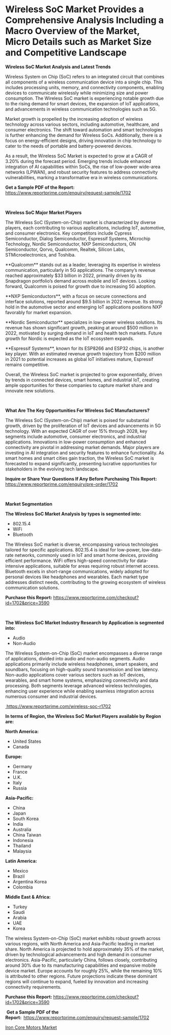 <p><h1>Wireless SoC Market Provides a Comprehensive Analysis Including a Macro Overview of the Market, Micro Details such as Market Size and Competitive Landscape</h1></p><p><strong>Wireless SoC Market Analysis and Latest Trends</strong></p>
<p><p>Wireless System on Chip (SoC) refers to an integrated circuit that combines all components of a wireless communication device into a single chip. This includes processing units, memory, and connectivity components, enabling devices to communicate wirelessly while minimizing size and power consumption. The Wireless SoC market is experiencing notable growth due to the rising demand for smart devices, the expansion of IoT applications, and advancements in wireless communication technologies such as 5G.</p><p>Market growth is propelled by the increasing adoption of wireless technology across various sectors, including automotive, healthcare, and consumer electronics. The shift toward automation and smart technologies is further enhancing the demand for Wireless SoCs. Additionally, there is a focus on energy-efficient designs, driving innovation in chip technology to cater to the needs of portable and battery-powered devices.</p><p>As a result, the Wireless SoC Market is expected to grow at a CAGR of 3.20% during the forecast period. Emerging trends include enhanced integration of AI capabilities within SoCs, the rise of low-power wide-area networks (LPWAN), and robust security features to address connectivity vulnerabilities, marking a transformative era in wireless communications.</p></p>
<p><strong>Get a Sample PDF of the Report:&nbsp;</strong> <a href="https://www.reportprime.com/enquiry/request-sample/1702?utm_campaign=3349&utm_medium=2&utm_source=Github&utm_content=ia&utm_term=18032025&utm_id=wireless-soc">https://www.reportprime.com/enquiry/request-sample/1702</a></p>
<p>&nbsp;</p>
<p><strong>Wireless SoC Major Market Players</strong></p>
<p><p>The Wireless SoC (System-on-Chip) market is characterized by diverse players, each contributing to various applications, including IoT, automotive, and consumer electronics. Key competitors include Cypress Semiconductor, Dialog Semiconductor, Espressif Systems, Microchip Technology, Nordic Semiconductor, NXP Semiconductors, ON Semiconductor, Qorvo, Qualcomm, Realtek, Silicon Labs, STMicroelectronics, and Toshiba.</p><p>**Qualcomm** stands out as a leader, leveraging its expertise in wireless communication, particularly in 5G applications. The company’s revenue reached approximately $33 billion in 2022, primarily driven by its Snapdragon portfolio’s demand across mobile and IoT devices. Looking forward, Qualcomm is poised for growth due to increasing 5G adoption.</p><p>**NXP Semiconductors**, with a focus on secure connections and interface solutions, reported around $9.5 billion in 2022 revenue. Its strong hold in the automotive sector and emerging IoT applications positions NXP favorably for market expansion.</p><p>**Nordic Semiconductor** specializes in low-power wireless solutions. Its revenue has shown significant growth, peaking at around $500 million in 2022, motivated by surging demand in IoT and health tech markets. Future growth for Nordic is expected as the IoT ecosystem expands.</p><p>**Espressif Systems**, known for its ESP8266 and ESP32 chips, is another key player. With an estimated revenue growth trajectory from $200 million in 2021 to potential increases as global IoT initiatives mature, Espressif remains competitive.</p><p>Overall, the Wireless SoC market is projected to grow exponentially, driven by trends in connected devices, smart homes, and industrial IoT, creating ample opportunities for these companies to capture market share and innovate new solutions.</p></p>
<p>&nbsp;</p>
<p><strong>What Are The Key Opportunities For Wireless SoC Manufacturers?</strong></p>
<p><p>The Wireless SoC (System-on-Chip) market is poised for substantial growth, driven by the proliferation of IoT devices and advancements in 5G technology. With an expected CAGR of over 15% through 2028, key segments include automotive, consumer electronics, and industrial applications. Innovations in low-power consumption and enhanced connectivity are pivotal in addressing market demands. Major players are investing in AI integration and security features to enhance functionality. As smart homes and smart cities gain traction, the Wireless SoC market is forecasted to expand significantly, presenting lucrative opportunities for stakeholders in the evolving tech landscape.</p></p>
<p><strong>Inquire or Share Your Questions If Any Before Purchasing This Report:</strong> <a href="https://www.reportprime.com/enquiry/pre-order/1702?utm_campaign=3349&utm_medium=2&utm_source=Github&utm_content=ia&utm_term=18032025&utm_id=wireless-soc">https://www.reportprime.com/enquiry/pre-order/1702</a></p>
<p>&nbsp;</p>
<p><strong>Market Segmentation</strong></p>
<p><strong>The Wireless SoC Market Analysis by types is segmented into:</strong></p>
<p><ul><li>802.15.4</li><li>WiFi</li><li>Bluetooth</li></ul></p>
<p><p>The Wireless SoC market is diverse, encompassing various technologies tailored for specific applications. 802.15.4 is ideal for low-power, low-data-rate networks, commonly used in IoT and smart home devices, providing efficient performance. WiFi offers high-speed connectivity for data-intensive applications, suitable for areas requiring robust internet access. Bluetooth excels in short-range communications, widely adopted for personal devices like headphones and wearables. Each market type addresses distinct needs, contributing to the growing ecosystem of wireless communication solutions.</p></p>
<p><strong>Purchase this Report:&nbsp;</strong><a href="https://www.reportprime.com/checkout?id=1702&price=3590&utm_campaign=3349&utm_medium=2&utm_source=Github&utm_content=ia&utm_term=18032025&utm_id=wireless-soc">https://www.reportprime.com/checkout?id=1702&price=3590</a></p>
<p>&nbsp;</p>
<p><strong>The Wireless SoC Market Industry Research by Application is segmented into:</strong></p>
<p><ul><li>Audio</li><li>Non-Audio</li></ul></p>
<p><p>The Wireless System-on-Chip (SoC) market encompasses a diverse range of applications, divided into audio and non-audio segments. Audio applications primarily include wireless headphones, smart speakers, and soundbars, focusing on high-quality sound transmission and low latency. Non-audio applications cover various sectors such as IoT devices, wearables, and smart home systems, emphasizing connectivity and data processing. Both segments leverage advanced wireless technologies, enhancing user experience while enabling seamless integration across numerous consumer and industrial devices.</p></p>
<p><a href="https://www.reportprime.com/wireless-soc-r1702?utm_campaign=3349&utm_medium=2&utm_source=Github&utm_content=ia&utm_term=18032025&utm_id=wireless-soc">&nbsp;https://www.reportprime.com/wireless-soc-r1702</a></p>
<p><strong>In terms of Region, the Wireless SoC Market Players available by Region are:</strong></p>
<p>
    <p> <strong> North America: </strong>
        <ul>
            <li>United States</li>
            <li>Canada</li>
        </ul>
        </p> 
    <p> <strong> Europe: </strong>
        <ul>
            <li>Germany</li>
            <li>France</li>
            <li>U.K.</li>
            <li>Italy</li>
            <li>Russia</li>
        </ul>
        </p> 
    <p> <strong> Asia-Pacific: </strong>
        <ul>
            <li>China</li>
            <li>Japan</li>
            <li>South Korea</li>
            <li>India</li>
            <li>Australia</li>
            <li>China Taiwan</li>
            <li>Indonesia</li>
            <li>Thailand</li>
            <li>Malaysia</li>
        </ul>
        </p> 
    <p> <strong> Latin America: </strong>
        <ul>
            <li>Mexico</li>
            <li>Brazil</li>
            <li>Argentina Korea</li>
            <li>Colombia</li>
        </ul>
        </p> 
    <p> <strong> Middle East & Africa: </strong>
        <ul>
            <li>Turkey</li>
            <li>Saudi</li>
            <li>Arabia</li>
            <li>UAE</li>
            <li>Korea</li>
        </ul>
    </p>
    </p>
<p><p>The wireless System-on-Chip (SoC) market exhibits robust growth across various regions, with North America and Asia-Pacific leading in market share. North America is projected to hold approximately 35% of the market, driven by technological advancements and high demand in consumer electronics. Asia-Pacific, particularly China, follows closely, contributing around 30% due to its manufacturing capabilities and expansive mobile device market. Europe accounts for roughly 25%, while the remaining 10% is attributed to other regions. Future projections indicate these dominant regions will continue to expand, fueled by innovation and increasing connectivity requirements.</p></p>
<p><strong>Purchase this Report: </strong><a href="https://www.reportprime.com/checkout?id=1702&price=3590&utm_campaign=3349&utm_medium=2&utm_source=Github&utm_content=ia&utm_term=18032025&utm_id=wireless-soc">https://www.reportprime.com/checkout?id=1702&price=3590</a></p>
<p>&nbsp;<strong>Get a Sample PDF of the Report:&nbsp;&nbsp;</strong><a href="https://www.reportprime.com/enquiry/request-sample/1702?utm_campaign=3349&utm_medium=2&utm_source=Github&utm_content=ia&utm_term=18032025&utm_id=wireless-soc">https://www.reportprime.com/enquiry/request-sample/1702</a></p>
<p><strong></strong></p>
<p><p><a href="https://github.com/gfellcincot4/Market-Research-Report-List-1/blob/main/iron-core-motors-market.md?utm_campaign=3349&utm_medium=2&utm_source=Github&utm_content=ia&utm_term=18032025&utm_id=wireless-soc">Iron Core Motors Market</a></p></p>